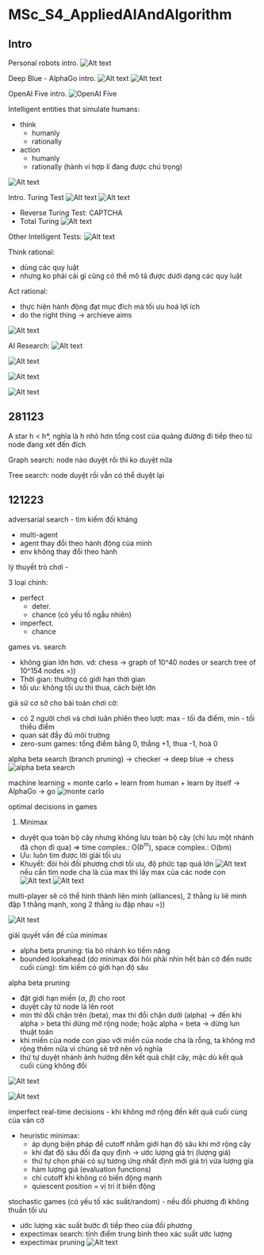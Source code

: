 # MSc_S4_AppliedAIAndAlgorithm

## Intro
Personal robots intro.
![Alt text](image-1.png)

Deep Blue - AlphaGo intro.
![Alt text](image-2.png)
![Alt text](image-3.png)

OpenAI Five intro.
![OpenAI Five](image.png)

Intelligent entities that simulate humans:
- think
    - humanly
    - rationally
- action
    - humanly
    - rationally (hành vi hợp lí đang được chú trọng)

![Alt text](image-4.png)

Intro. Turing Test
![Alt text](image-6.png)
![Alt text](image-5.png)
- Reverse Turing Test: CAPTCHA
- Total Turing 
![Alt text](image-7.png)

Other Intelligent Tests:
![Alt text](image-8.png)

Think rational:
- dùng các quy luật
- nhưng ko phải cái gì cũng có thể mô tả được dưới dạng các quy luật

Act rational:
- thực hiện hành động đạt mục đích mà tối ưu hoá lợi ích
- do the right thing -> archieve aims

![Alt text](image-9.png)

AI Research:
![Alt text](image-10.png)

![Alt text](image-11.png)

![Alt text](image-12.png)

![Alt text](image-13.png)


## 281123
A star
h < h*, nghĩa là h nhỏ hơn tổng cost của quãng đường đi tiếp theo từ node đang xét đến đích

Graph search: node nào duyệt rồi thì ko duyệt nữa

Tree search: node duyệt rồi vẫn có thể duyệt lại

## 121223

adversarial search - tìm kiếm đối kháng 

- multi-agent
- agent thay đổi theo hành động của mình
- env không thay đổi theo hành 

lý thuyết trò chơi - 

3 loại chính:
- perfect 
    - deter.
    - chance (có yếu tố ngẫu nhiên)
- imperfect.
    - chance

games vs. search
- không gian lớn hơn. vd: chess -> graph of 10^40 nodes or search tree of 10^154 nodes =))
- Thời gian: thường có giới hạn thời gian
- tối ưu: không tối ưu thì thua, cách biệt lớn 

giả sử cơ sở cho bài toán chơi cờ:
- có 2 người chơi và chơi luân phiên theo lượt: max - tối đa điểm, min - tối thiểu điểm
- quan sát đầy đủ môi trường
- zero-sum games: tổng điểm bằng 0, thắng +1, thua -1, hoà 0

alpha beta search (branch pruning) -> checker -> deep blue -> chess
![alpha beta search](image-14.png)

machine learning + monte carlo + learn from human + learn by itself -> AlphaGo -> go
![monte carlo](image-15.png)

optimal decisions in games
1. Minimax
- duyệt qua toàn bộ cây nhưng không lưu toàn bộ cây (chỉ lưu một nhánh đã chọn đi qua) => time complex.: O($b^m$), space complex.: O(bm)
- Ưu: luôn tìm được lời giải tối ưu
- Khuyết: đòi hỏi đối phương chơi tối ưu, độ phức tạp quá lớn
![Alt text](image-16.png)
nếu cần tìm node cha là của max thì lấy max của các node con 
![Alt text](image-17.png)
![Alt text](image-18.png)

multi-player sẽ có thể hình thành liên minh (alliances), 2 thằng íu liê minh đập 1 thằng mạnh, xong 2 thằng íu đập nhau =))

![Alt text](image-19.png)

giải quyết vấn đề của minimax
- alpha beta pruning: tỉa bỏ nhánh ko tiềm năng
- bounded lookahead (do minimax đòi hỏi phải nhìn hết bàn cờ đến nước cuối cùng): tìm kiếm có giới hạn độ sâu

alpha beta pruning
- đặt giới hạn miền ($\alpha$, $\beta$) cho root
- duyệt cây từ node lá lên root
- min thì đổi chặn trên (beta), max thì đổi chặn dưới (alpha) -> đến khi alpha > beta thì dừng mở rộng node; hoặc alpha = beta -> dừng lun thuật toán
- khi miền của node con giao với miền của node cha là rỗng, ta không mở rộng thêm nữa vì chúng sẽ trở nên vô nghĩa
- thứ tự duyệt nhánh ảnh hưởng đến kết quả chặt cây, mặc dù kết quả cuối cùng không đổi
 
 ![Alt text](image-20.png)

 ![Alt text](image-21.png)

imperfect real-time decisions - khi không mở rộng đến kết quả cuối cùng của ván cờ
- heuristic minimax:
    - áp dụng biện pháp để cutoff nhằm giới hạn độ sâu khi mở rộng cây
    - khi đạt độ sâu đối đa quy định -> ước lượng giá trị (lượng giá)
    - thứ tự chọn phải có sự tương ứng nhất định mới giá trị vừa lượng gía
    - hàm lượng giá (evaluation functions)
    - chỉ cutoff khi không có biến động mạnh 
    - quiescent position = vị trí ít biến động

stochastic games (có yếu tố xác suất/random) - nếu đối phương đi không thuần tối ưu 
- ước lượng xác suất bước đi tiếp theo của đối phương
- expectimax search: tính điểm trung bình theo xác suất ước lượng
- expectimax pruning
![Alt text](image-23.png)